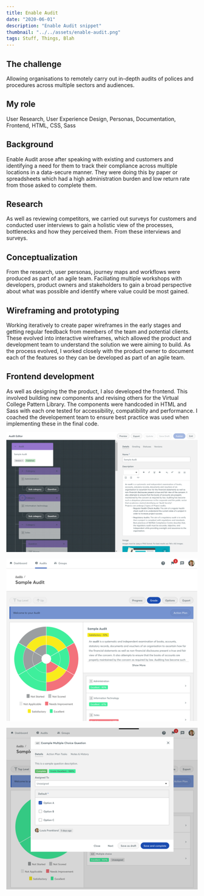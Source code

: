 ```yaml
---
title: Enable Audit
date: "2020-06-01"
description: "Enable Audit snippet"
thumbnail: "../../assets/enable-audit.png"
tags: Stuff, Things, Blah
---
```


## The challenge
Allowing organisations to remotely carry out in-depth audits of polices and procedures across multiple sectors and audiences.

## My role
User Research, User Experience Design, Personas, Documentation, Frontend, HTML, CSS, Sass

## Background
Enable Audit arose after speaking with existing and customers and identifying a need for them to track their compliance across multiple locations in a data-secure manner. They were doing this by paper or spreadsheets which had a high administration burden and low return rate from those asked to complete them.

## Research
As well as reviewing competitors, we carried out surveys for customers and conducted user interviews to gain a holistic view of the processes, bottlenecks and how they perceived them. From these interviews and surveys.

## Conceptualization
From the research, user personas, journey maps and workflows were produced as part of an agile team. Faciliating multiple workshops with developers, product owners and stakeholders to gain a broad perspective about what was possible and identify where value could be most gained.

## Wireframing and prototyping
Working iteratively to create paper wireframes in the early stages and getting regular feedback from members of the team and potential clients. These evolved into interactive wireframes, which allowed the product and development team to understand the solution we were aiming to build. As the process evolved, I worked closely with the product owner to document each of the features so they can be developed as part of an agile team.

## Frontend development
As well as designing the the product, I also developed the frontend. This involved building new components and revising others for the Virtual College Pattern Library. The components were handcoded in HTML and Sass with each one tested for accessibility, compatibility and performance. I coached the developement team to ensure best practice was used when implementing these in the final code.



![Audit Editor](./audit-editor.png)

![Audit Overview](./audit-overview.png)

![Audit Question](./audit-question.png)